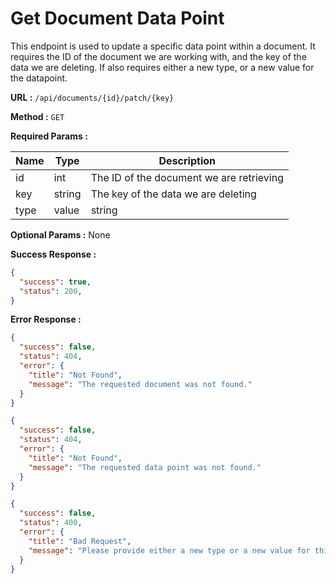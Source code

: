 # Get Document Data Point
This endpoint is used to update a specific data point within a document. It requires the ID of the document we are working with, and the key of the data we are deleting. If also requires either a new type, or a new value for the datapoint.

**URL :** `/api/documents/{id}/patch/{key}`

**Method :** `GET`

**Required Params :**

|Name     | Type    | Description |
|---      |---      |---          |
|id         |int      |The ID of the document we are retrieving|
|key        |string   |The key of the data we are deleting|
|type|value |string   |The new type or value for the data point. At least one is required|

**Optional Params :** None

**Success Response :**
```json
{
  "success": true,
  "status": 200,
}
```

**Error Response :**
```json
{
  "success": false,
  "status": 404,
  "error": {
    "title": "Not Found",
    "message": "The requested document was not found."
  }
}
```

```json
{
  "success": false,
  "status": 404,
  "error": {
    "title": "Not Found",
    "message": "The requested data point was not found."
  }
}
```

```json
{
  "success": false,
  "status": 400,
  "error": {
    "title": "Bad Request",
    "message": "Please provide either a new type or a new value for this data point."
  }
}
```
